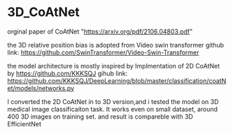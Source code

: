 # 3D_CoAtNet

orginal paper of CoAtNet "https://arxiv.org/pdf/2106.04803.pdf"


the 3D relative position bias is adopted from Video swin transformer
github link: https://github.com/SwinTransformer/Video-Swin-Transformer

the model architecture is mostly inspired by Implmentation of 2D CoAtNet by https://github.com/KKKSQJ
gihub link: https://github.com/KKKSQJ/DeepLearning/blob/master/classification/coatNet/models/networks.py

I converted the 2D CoAtNet in to 3D version,and i tested the model on 3D medical image classificaiton task.
It works even on small dataset, around 400 3D images on training set. and result is compareble with 3D EfficientNet
